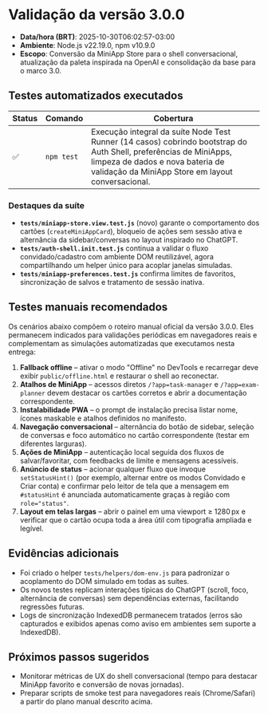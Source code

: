 # Validação da versão 3.0.0

- **Data/hora (BRT)**: 2025-10-30T06:02:57-03:00
- **Ambiente**: Node.js v22.19.0, npm v10.9.0
- **Escopo**: Conversão da MiniApp Store para o shell conversacional, atualização da paleta inspirada na OpenAI e consolidação da base para o marco 3.0.

## Testes automatizados executados

| Status | Comando | Cobertura |
| --- | --- | --- |
| ✅ | `npm test` | Execução integral da suíte Node Test Runner (14 casos) cobrindo bootstrap do Auth Shell, preferências de MiniApps, limpeza de dados e nova bateria de validação da MiniApp Store em layout conversacional. |

### Destaques da suíte

- **`tests/miniapp-store.view.test.js`** (novo) garante o comportamento dos cartões (`createMiniAppCard`), bloqueio de ações sem sessão ativa e alternância da sidebar/conversas no layout inspirado no ChatGPT.
- **`tests/auth-shell.init.test.js`** continua a validar o fluxo convidado/cadastro com ambiente DOM reutilizável, agora compartilhando um helper único para acoplar janelas simuladas.
- **`tests/miniapp-preferences.test.js`** confirma limites de favoritos, sincronização de salvos e tratamento de sessão inativa.

## Testes manuais recomendados

Os cenários abaixo compõem o roteiro manual oficial da versão 3.0.0. Eles permanecem indicados para validações periódicas em navegadores reais e complementam as simulações automatizadas que executamos nesta entrega:

1. **Fallback offline** – ativar o modo "Offline" no DevTools e recarregar deve exibir `public/offline.html` e restaurar o shell ao reconectar.
2. **Atalhos de MiniApp** – acessos diretos `/?app=task-manager` e `/?app=exam-planner` devem destacar os cartões corretos e abrir a documentação correspondente.
3. **Instalabilidade PWA** – o prompt de instalação precisa listar nome, ícones maskable e atalhos definidos no manifesto.
4. **Navegação conversacional** – alternância do botão de sidebar, seleção de conversas e foco automático no cartão correspondente (testar em diferentes larguras).
5. **Ações de MiniApp** – autenticação local seguida dos fluxos de salvar/favoritar, com feedbacks de limite e mensagens acessíveis.
6. **Anúncio de status** – acionar qualquer fluxo que invoque `setStatusHint()` (por exemplo, alternar entre os modos Convidado e Criar conta) e confirmar pelo leitor de tela que a mensagem em `#statusHint` é anunciada automaticamente graças à região com `role="status"`.
7. **Layout em telas largas** – abrir o painel em uma viewport ≥ 1280 px e verificar que o cartão ocupa toda a área útil com tipografia ampliada e legível.

## Evidências adicionais

- Foi criado o helper `tests/helpers/dom-env.js` para padronizar o acoplamento do DOM simulado em todas as suítes.
- Os novos testes replicam interações típicas do ChatGPT (scroll, foco, alternância de conversas) sem dependências externas, facilitando regressões futuras.
- Logs de sincronização IndexedDB permanecem tratados (erros são capturados e exibidos apenas como aviso em ambientes sem suporte a IndexedDB).

## Próximos passos sugeridos

- Monitorar métricas de UX do shell conversacional (tempo para destacar MiniApp favorito e conversão de novas jornadas).
- Preparar scripts de smoke test para navegadores reais (Chrome/Safari) a partir do plano manual descrito acima.

